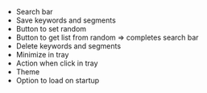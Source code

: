 - Search bar
- Save keywords and segments
- Button to set random
- Button to get list from random => completes search bar
- Delete keywords and segments
- Minimize in tray
- Action when click in tray
- Theme
- Option to load on startup
